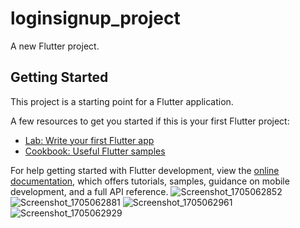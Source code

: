 # loginsignup_project

A new Flutter project.

## Getting Started

This project is a starting point for a Flutter application.

A few resources to get you started if this is your first Flutter project:

- [Lab: Write your first Flutter app](https://docs.flutter.dev/get-started/codelab)
- [Cookbook: Useful Flutter samples](https://docs.flutter.dev/cookbook)

For help getting started with Flutter development, view the
[online documentation](https://docs.flutter.dev/), which offers tutorials,
samples, guidance on mobile development, and a full API reference.
![Screenshot_1705062852](https://github.com/Avinash-Ravuri/Login-Signup-Project/assets/103620465/69aef2f3-d16a-4142-aa1a-57fb853b1b8f)
![Screenshot_1705062881](https://github.com/Avinash-Ravuri/Login-Signup-Project/assets/103620465/aea3c404-9415-447a-855d-31c680f476a6)
![Screenshot_1705062961](https://github.com/Avinash-Ravuri/Login-Signup-Project/assets/103620465/aa39ac67-8b34-497b-aa84-cdb80f361c20)
![Screenshot_1705062929](https://github.com/Avinash-Ravuri/Login-Signup-Project/assets/103620465/1fbc03fa-fdce-4272-bb74-078c06fd3b07)

